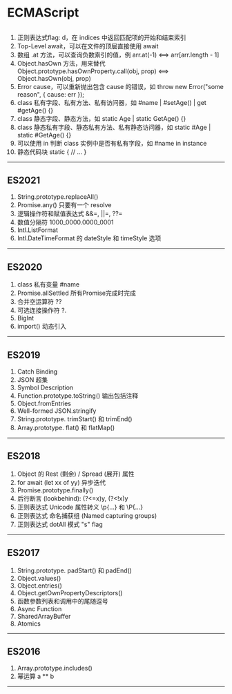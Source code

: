 # ECMAScript
##
  1. 正则表达式flag: d，在 indices 中返回匹配项的开始和结束索引
  2. Top-Level await，可以在文件的顶层直接使用 await
  3. 数组 .at 方法，可以查询负数索引的值，例 arr.at(-1) <==> arr[arr.length - 1]
  4. Object.hasOwn 方法，用来替代 Object.prototype.hasOwnProperty.call(obj, prop) <==> Object.hasOwn(obj, prop)
  5. Error cause，可以重新抛出包含 cause 的错误，如 throw new Error("some reason", { cause: err });
  6. class 私有字段、私有方法、私有访问器，如 #name | #setAge() | get #getAge() {}
  7. class 静态字段、静态方法，如 static Age | static GetAge() {}
  8. class 静态私有字段、静态私有方法、私有静态访问器，如 static #Age | static #GetAge() {}
  9. 可以使用 in 判断 class 实例中是否有私有字段，如 #name in instance
  10. 静态代码块 static { // ... }
---
## ES2021
  1. String.prototype.replaceAll()
  2. Promise.any() 只要有一个 resolve
  3. 逻辑操作符和赋值表达式 &&=, ||=, ??=
  4. 数值分隔符 1000_0000.0000_0001
  5. Intl.ListFormat
  6. Intl.DateTimeFormat 的 dateStyle 和 timeStyle 选项
---
## ES2020
  1. class 私有变量 #name
  2. Promise.allSettled 所有Promise完成时完成
  3. 合并空运算符 ??
  4. 可选连接操作符 ?.
  5. BigInt
  6. import() 动态引入
---
## ES2019
  1. Catch Binding
  2. JSON 超集
  3. Symbol Description
  4. Function.prototype.toString() 输出包括注释
  5. Object.fromEntries
  6. Well-formed JSON.stringify
  7. String.prototype. trimStart() 和 trimEnd()
  8. Array.prototype. flat() 和 flatMap()
---
## ES2018
  1. Object 的 Rest (剩余) / Spread (展开) 属性
  2. for await (let xx of yy) 异步迭代
  3. Promise.prototype.finally()
  4. 后行断言 (lookbehind): (?<=x)y, (?<!x)y
  5. 正则表达式 Unicode 属性转义 \p{...} 和 \P{...}
  6. 正则表达式 命名捕获组 (Named capturing groups)
  7. 正则表达式 dotAll 模式 "s" flag
---
## ES2017
  1. String.prototype. padStart() 和 padEnd()
  2. Object.values()
  3. Object.entries()
  4. Object.getOwnPropertyDescriptors()
  5. 函数参数列表和调用中的尾随逗号
  6. Async Function
  7. SharedArrayBuffer
  8. Atomics
---
## ES2016
  1. Array.prototype.includes()
  2. 幂运算 a ** b
---
